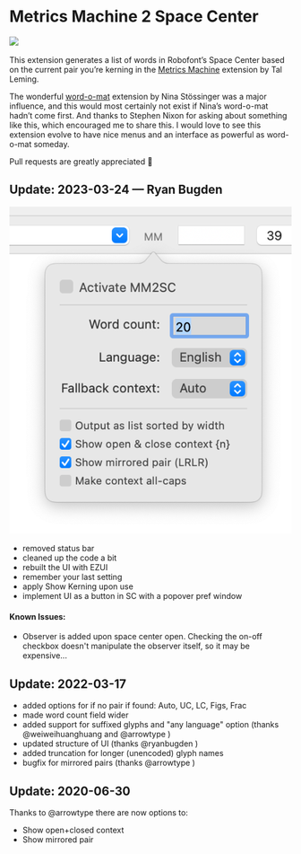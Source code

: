 Metrics Machine 2 Space Center
==============================

![](MM2SS.gif)

This extension generates a list of words in Robofont’s Space Center based on the current pair you’re kerning in the [Metrics Machine] extension by Tal Leming.

The wonderful [word-o-mat] extension by Nina Stössinger was a major influence, and this would most certainly not exist if Nina’s word-o-mat hadn’t come first. And thanks to Stephen Nixon for asking about something like this, which encouraged me to share this. I would love to see this extension evolve to have nice menus and an interface as powerful as word-o-mat someday.

Pull requests are greatly appreciated 🙏


## Update: 2023-03-24 — Ryan Bugden  

![](_images/new_popover.png)

* removed status bar
* cleaned up the code a bit
* rebuilt the UI with EZUI
* remember your last setting
* apply Show Kerning upon use
* implement UI as a button in SC with a popover pref window 

#### Known Issues:

* Observer is added upon space center open. Checking the on-off checkbox doesn't manipulate the observer itself, so it may be expensive...



## Update: 2022-03-17

* added options for if no pair if found: Auto, UC, LC, Figs, Frac  
* made word count field wider  
* added support for suffixed glyphs and "any language" option (thanks @weiweihuanghuang and @arrowtype )  
* updated structure of UI (thanks @ryanbugden )  
* added truncation for longer (unencoded) glyph names  
* bugfix for mirrored pairs (thanks @arrowtype )    


## Update: 2020-06-30

Thanks to @arrowtype there are now options to:

* Show open+closed context
* Show mirrored pair 


[Metrics Machine]: https://extensionstore.robofont.com/extensions/metricsMachine/
[word-o-mat]: https://github.com/ninastoessinger/word-o-mat
